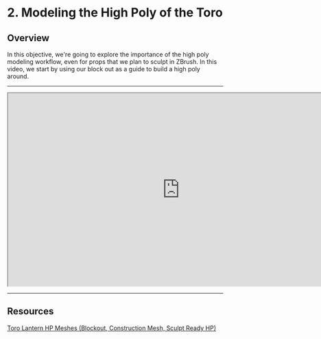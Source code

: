 # 2. Modeling the High Poly of the Toro

<h2>Overview</h2>
<p>In this objective, we're going to explore the importance of the high poly modeling workflow, even for props that we plan to sculpt in ZBrush. In this video, we start by using our block out as a guide to build a high poly around.</p>
<hr>
<p><iframe src="https://www.youtube.com/embed/qqPnEhi-VOc?rel=0" width="800" height="450" allowfullscreen="allowfullscreen" allow="accelerometer; autoplay; clipboard-write; encrypted-media; gyroscope; picture-in-picture"></iframe></p>
<hr>
<h2>Resources</h2>
<p><a href="https://www.dropbox.com/s/d5fjyn93nz9is2q/Toro_HPMeshes.zip?dl=0">Toro Lantern HP Meshes (Blockout, Construction Mesh, Sculpt Ready HP)</a></p>